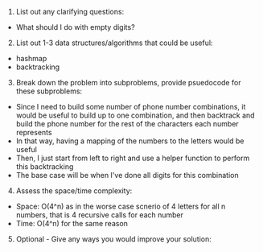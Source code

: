 1. List out any clarifying questions:
- What should I do with empty digits?

2. List out 1-3 data structures/algorithms that could be useful:
- hashmap
- backtracking

3. Break down the problem into subproblems, provide psuedocode for these subproblems:
- Since I need to build some number of phone number combinations, it would be useful to build up to one combination, and then backtrack and build the phone number for the rest of the characters each number represents
- In that way, having a mapping of the numbers to the letters would be useful
- Then, I just start from left to right and use a helper function to perform this backtracking
- The base case will be when I've done all digits for this combination

4. Assess the space/time complexity:
- Space: O(4^n) as in the worse case scnerio of 4 letters for all n numbers, that is 4 recursive calls for each number
- Time: O(4^n) for the same reason

5. Optional - Give any ways you would improve your solution: